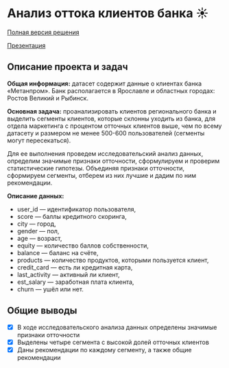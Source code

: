 # Анализ оттока клиентов банка ☀️
[Полная версия решения](https://github.com/shepelyuk-alexa/portfolio/blob/main/bank's-churn-clients-analysis/Shepelyuk_Alexandra_banks_project.ipynb)

[Презентация](https://drive.google.com/file/d/1G2lZ5eT1ZDwimnz28LZm8Zu0TzogoBap/view)

## Описание проекта и задач

**Общая информация:** датасет содержит данные о клиентах банка «Метанпром». Банк располагается в Ярославле и областных городах: Ростов Великий и Рыбинск.

<div class="alert alert-success">
<b> Основная задача:</b> проанализировать клиентов регионального банка и выделить сегменты клиентов, которые склонны уходить из банка, для отдела маркетинга с процентом отточных клиентов выше, чем по всему датасету и размером не менее 500-600 пользователей (сегменты могут пересекаться).</div>

Для ее выполнения проведем исследовательский анализ данных, определим значимые признаки отточности, сформулируем и проверим статистические гипотезы. Объединяя признаки отточности, сформируем сегменты, отберем из них лучшие и дадим по ним рекомендации.

**Описание данных:**

* user_id — идентификатор пользователя,
* score — баллы кредитного скоринга,
* сity — город,
* gender — пол,
* age — возраст,
* equity — количество баллов собственности,
* balance — баланс на счёте,
* products — количество продуктов, которыми пользуется клиент,
* credit_card — есть ли кредитная карта,
* last_activity — активный ли клиент,
* est_salary — заработная плата клиента,
* churn — ушёл или нет.

## Общие выводы

- [x] В ходе исследовательского анализа данных определены значимые признаки отточности
- [x] Выделены четыре сегмента с высокой долей отточных клиентов
- [x] Даны рекомендации по каждому сегменту, а также общие рекомендации
